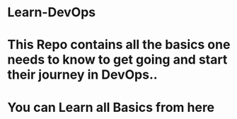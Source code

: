 # Learn-DevOps

# This Repo contains all the basics one needs to know to get going and start their journey in DevOps..

# You can Learn all Basics from here
